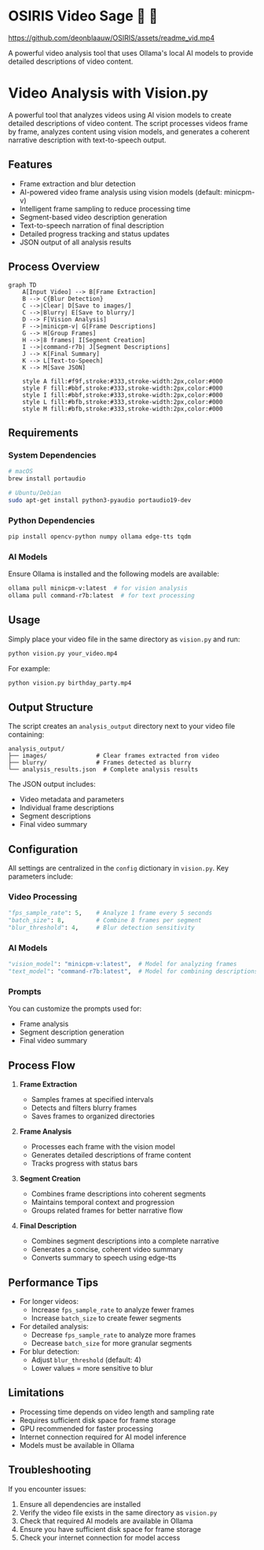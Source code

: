 # OSIRIS Video Sage 🎥 🤖

https://github.com/deonblaauw/OSIRIS/assets/readme_vid.mp4

A powerful video analysis tool that uses Ollama's local AI models to provide detailed descriptions of video content.

# Video Analysis with Vision.py

A powerful tool that analyzes videos using AI vision models to create detailed descriptions of video content. The script processes videos frame by frame, analyzes content using vision models, and generates a coherent narrative description with text-to-speech output.

## Features

- Frame extraction and blur detection
- AI-powered video frame analysis using vision models (default: minicpm-v)
- Intelligent frame sampling to reduce processing time
- Segment-based video description generation
- Text-to-speech narration of final description
- Detailed progress tracking and status updates
- JSON output of all analysis results

## Process Overview

```mermaid
graph TD
    A[Input Video] --> B[Frame Extraction]
    B --> C{Blur Detection}
    C -->|Clear| D[Save to images/]
    C -->|Blurry| E[Save to blurry/]
    D --> F[Vision Analysis]
    F -->|minicpm-v| G[Frame Descriptions]
    G --> H[Group Frames]
    H -->|8 frames| I[Segment Creation]
    I -->|command-r7b| J[Segment Descriptions]
    J --> K[Final Summary]
    K --> L[Text-to-Speech]
    K --> M[Save JSON]
    
    style A fill:#f9f,stroke:#333,stroke-width:2px,color:#000
    style F fill:#bbf,stroke:#333,stroke-width:2px,color:#000
    style I fill:#bbf,stroke:#333,stroke-width:2px,color:#000
    style L fill:#bfb,stroke:#333,stroke-width:2px,color:#000
    style M fill:#bfb,stroke:#333,stroke-width:2px,color:#000
```

## Requirements

### System Dependencies
```bash
# macOS
brew install portaudio

# Ubuntu/Debian
sudo apt-get install python3-pyaudio portaudio19-dev
```

### Python Dependencies
```bash
pip install opencv-python numpy ollama edge-tts tqdm
```

### AI Models
Ensure Ollama is installed and the following models are available:
```bash
ollama pull minicpm-v:latest  # for vision analysis
ollama pull command-r7b:latest  # for text processing
```

## Usage

Simply place your video file in the same directory as `vision.py` and run:
```bash
python vision.py your_video.mp4
```

For example:
```bash
python vision.py birthday_party.mp4
```

## Output Structure

The script creates an `analysis_output` directory next to your video file containing:

```
analysis_output/
├── images/              # Clear frames extracted from video
├── blurry/              # Frames detected as blurry
└── analysis_results.json  # Complete analysis results
```

The JSON output includes:
- Video metadata and parameters
- Individual frame descriptions
- Segment descriptions
- Final video summary

## Configuration

All settings are centralized in the `config` dictionary in `vision.py`. Key parameters include:

### Video Processing
```python
"fps_sample_rate": 5,    # Analyze 1 frame every 5 seconds
"batch_size": 8,         # Combine 8 frames per segment
"blur_threshold": 4,     # Blur detection sensitivity
```

### AI Models
```python
"vision_model": "minicpm-v:latest",  # Model for analyzing frames
"text_model": "command-r7b:latest",  # Model for combining descriptions
```

### Prompts
You can customize the prompts used for:
- Frame analysis
- Segment description generation
- Final video summary

## Process Flow

1. **Frame Extraction**
   - Samples frames at specified intervals
   - Detects and filters blurry frames
   - Saves frames to organized directories

2. **Frame Analysis**
   - Processes each frame with the vision model
   - Generates detailed descriptions of frame content
   - Tracks progress with status bars

3. **Segment Creation**
   - Combines frame descriptions into coherent segments
   - Maintains temporal context and progression
   - Groups related frames for better narrative flow

4. **Final Description**
   - Combines segment descriptions into a complete narrative
   - Generates a concise, coherent video summary
   - Converts summary to speech using edge-tts

## Performance Tips

- For longer videos:
  - Increase `fps_sample_rate` to analyze fewer frames
  - Increase `batch_size` to create fewer segments
- For detailed analysis:
  - Decrease `fps_sample_rate` to analyze more frames
  - Decrease `batch_size` for more granular segments
- For blur detection:
  - Adjust `blur_threshold` (default: 4)
  - Lower values = more sensitive to blur

## Limitations

- Processing time depends on video length and sampling rate
- Requires sufficient disk space for frame storage
- GPU recommended for faster processing
- Internet connection required for AI model inference
- Models must be available in Ollama

## Troubleshooting

If you encounter issues:
1. Ensure all dependencies are installed
2. Verify the video file exists in the same directory as `vision.py`
3. Check that required AI models are available in Ollama
4. Ensure you have sufficient disk space for frame storage
5. Check your internet connection for model access 
